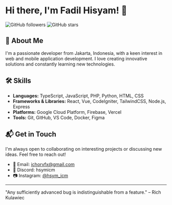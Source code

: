 # Hi there, I'm Fadil Hisyam! 👋

![GitHub followers](https://img.shields.io/github/followers/hsymicm?label=Follow&style=social) 
![GitHub stars](https://img.shields.io/github/stars/hsymicm?affiliations=OWNER%2CCOLLABORATOR&style=social)

## 🌟 About Me

I'm a passionate developer from Jakarta, Indonesia, with a keen interest in web and mobile application development. I love creating innovative solutions and constantly learning new technologies.

## 🛠️ Skills

- **Languages:** TypeScript, JavaScript, PHP, Python, HTML, CSS
- **Frameworks & Libraries:** React, Vue, CodeIgniter, TailwindCSS, Node.js, Express
- **Platforms:** Google Cloud Platform, Firebase, Vercel
- **Tools:** Git, GitHub, VS Code, Docker, Figma

## 📬 Get in Touch

I'm always open to collaborating on interesting projects or discussing new ideas. Feel free to reach out!

- 📧 Email: [ichorvfx@gmail.com](mailto:ichorvfx@gmail.com)
- 💬 Discord: hsymicm
- 📷 Instagram: [@hsym_icm](https://www.instagram.com/hsym_icm/)
---

"Any sufficiently advanced bug is indistinguishable from a feature." – Rich Kulawiec
